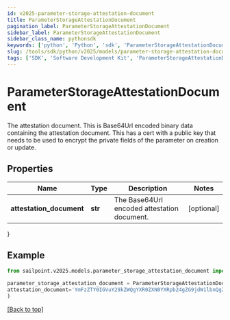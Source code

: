 ```yaml
---
id: v2025-parameter-storage-attestation-document
title: ParameterStorageAttestationDocument
pagination_label: ParameterStorageAttestationDocument
sidebar_label: ParameterStorageAttestationDocument
sidebar_class_name: pythonsdk
keywords: ['python', 'Python', 'sdk', 'ParameterStorageAttestationDocument', 'V2025ParameterStorageAttestationDocument'] 
slug: /tools/sdk/python/v2025/models/parameter-storage-attestation-document
tags: ['SDK', 'Software Development Kit', 'ParameterStorageAttestationDocument', 'V2025ParameterStorageAttestationDocument']
---
```


# ParameterStorageAttestationDocument

The attestation document. This is Base64Url encoded binary data containing the attestation document. This has a cert with a public key that needs to be used to encrypt the private fields of the parameter on creation or update.

## Properties

Name | Type | Description | Notes
------------ | ------------- | ------------- | -------------
**attestation_document** | **str** | The Base64Url encoded attestation document. | [optional] 
}

## Example

```python
from sailpoint.v2025.models.parameter_storage_attestation_document import ParameterStorageAttestationDocument

parameter_storage_attestation_document = ParameterStorageAttestationDocument(
attestation_document='YmFzZTY0IGVuY29kZWQgYXR0ZXN0YXRpb24gZG9jdW1lbnQgZ29lcyBoZXJlLg=='
)

```
[[Back to top]](#) 

